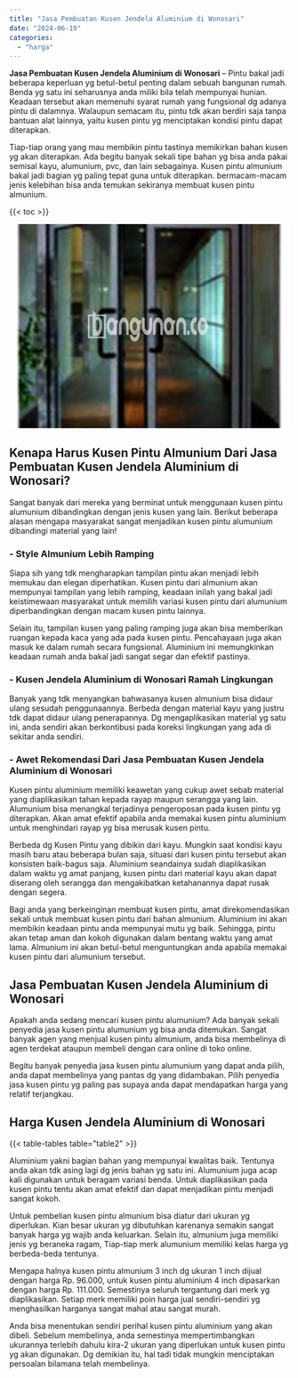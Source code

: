 ```yaml
---
title: "Jasa Pembuatan Kusen Jendela Aluminium di Wonosari"
date: "2024-06-19"
categories: 
  - "harga"
---
```


**Jasa Pembuatan Kusen Jendela Aluminium di Wonosari** – Pintu bakal jadi beberapa keperluan yg betul-betul penting dalam sebuah bangunan rumah. Benda yg satu ini seharusnya anda miliki bila telah mempunyai hunian. Keadaan tersebut akan memenuhi syarat rumah yang fungsional dg adanya pintu di dalamnya. Walaupun semacam itu, pintu tdk akan berdiri saja tanpa bantuan alat lainnya, yaitu kusen pintu yg menciptakan kondisi pintu dapat diterapkan.

Tiap-tiap orang yang mau membikin pintu tastinya memikirkan bahan kusen yg akan diterapkan. Ada begitu banyak sekali tipe bahan yg bisa anda pakai semisal kayu, alumunium, pvc, dan lain sebagainya. Kusen pintu almunium bakal jadi bagian yg paling tepat guna untuk diterapkan. bermacam-macam jenis kelebihan bisa anda temukan sekiranya membuat kusen pintu almunium.

{{< toc >}}

![Jasa Pembuatan Kusen Jendela Aluminium di Wonosari](/images/harga-kusen-jendela-alumunium-09.png)

## Kenapa Harus Kusen Pintu Almunium Dari Jasa Pembuatan Kusen Jendela Aluminium di Wonosari?

Sangat banyak dari mereka yang berminat untuk menggunaan kusen pintu alumunium dibandingkan dengan jenis kusen yang lain. Berikut beberapa alasan mengapa masyarakat sangat menjadikan kusen pintu alumunium dibandingi material yang lain!

### \- Style Almunium Lebih Ramping

Siapa sih yang tdk mengharapkan tampilan pintu akan menjadi lebih memukau dan elegan diperhatikan. Kusen pintu dari almunium akan mempunyai tampilan yang lebih ramping, keadaan inilah yang bakal jadi keistimewaan masyarakat untuk memilih variasi kusen pintu dari alumunium diperbandingkan dengan macam kusen pintu lainnya.

Selain itu, tampilan kusen yang paling ramping juga akan bisa memberikan ruangan kepada kaca yang ada pada kusen pintu. Pencahayaan juga akan masuk ke dalam rumah secara fungsional. Aluminium ini memungkinkan keadaan rumah anda bakal jadi sangat segar dan efektif pastinya.

### \- Kusen Jendela Aluminium di Wonosari Ramah Lingkungan

Banyak yang tdk menyangkan bahwasanya kusen almunium bisa didaur ulang sesudah penggunaannya. Berbeda dengan material kayu yang justru tdk dapat didaur ulang penerapannya. Dg mengaplikasikan material yg satu ini, anda sendiri akan berkontibusi pada koreksi lingkungan yang ada di sekitar anda sendiri.

### \- Awet Rekomendasi Dari Jasa Pembuatan Kusen Jendela Aluminium di Wonosari

Kusen pintu aluminium memiliki keawetan yang cukup awet sebab material yang diaplikasikan tahan kepada rayap maupun serangga yang lain. Alumunium bisa menangkal terjadinya pengeroposan pada kusen pintu yg diterapkan. Akan amat efektif apabila anda memakai kusen pintu aluminium untuk menghindari rayap yg bisa merusak kusen pintu.

Berbeda dg Kusen Pintu yang dibikin dari kayu. Mungkin saat kondisi kayu masih baru atau beberapa bulan saja, situasi dari kusen pintu tersebut akan konsisten baik-bagus saja. Aluminium seandainya sudah diaplikasikan dalam waktu yg amat panjang, kusen pintu dari material kayu akan dapat diserang oleh serangga dan mengakibatkan ketahanannya dapat rusak dengan segera.

Bagi anda yang berkeinginan membuat kusen pintu, amat direkomendasikan sekali untuk membuat kusen pintu dari bahan almunium. Aluminium ini akan membikin keadaan pintu anda mempunyai mutu yg baik. Sehingga, pintu akan tetap aman dan kokoh digunakan dalam bentang waktu yang amat lama. Almunium ini akan betul-betul menguntungkan anda apabila memakai kusen pintu dari alumunium tersebut.

## Jasa Pembuatan Kusen Jendela Aluminium di Wonosari

Apakah anda sedang mencari kusen pintu alumunium? Ada banyak sekali penyedia jasa kusen pintu alumunium yg bisa anda ditemukan. Sangat banyak agen yang menjual kusen pintu almunium, anda bisa membelinya di agen terdekat ataupun membeli dengan cara online di toko online.

Begitu banyak penyedia jasa kusen pintu alumunium yang dapat anda pilih, anda dapat membelinya yang pantas dg yang didambakan. Pilih penyedia jasa kusen pintu yg paling pas supaya anda dapat mendapatkan harga yang relatif terjangkau.

## Harga Kusen Jendela Aluminium di Wonosari

{{< table-tables table="table2" >}}

Aluminium yakni bagian bahan yang mempunyai kwalitas baik. Tentunya anda akan tdk asing lagi dg jenis bahan yg satu ini. Alumunium juga acap kali digunakan untuk beragam variasi benda. Untuk diaplikasikan pada kusen pintu tentu akan amat efektif dan dapat menjadikan pintu menjadi sangat kokoh.

Untuk pembelian kusen pintu almunium bisa diatur dari ukuran yg diperlukan. Kian besar ukuran yg dibutuhkan karenanya semakin sangat banyak harga yg wajib anda keluarkan. Selain itu, almunium juga memiliki jenis yg beraneka ragam, Tiap-tiap merk alumunium memiliki kelas harga yg berbeda-beda tentunya.

Mengapa halnya kusen pintu almunium 3 inch dg ukuran 1 inch dijual dengan harga Rp. 96.000, untuk kusen pintu aluminium 4 inch dipasarkan dengan harga Rp. 111.000. Semestinya seluruh tergantung dari merk yg diaplikasikan. Setiap merk memiliki poin harga jual sendiri-sendiri yg menghasilkan harganya sangat mahal atau sangat murah.

Anda bisa menentukan sendiri perihal kusen pintu aluminium yang akan dibeli. Sebelum membelinya, anda semestinya mempertimbangkan ukurannya terlebih dahulu kira-2 ukuran yang diperlukan untuk kusen pintu yg akan digunakan. Dg demikian itu, hal tadi tidak mungkin menciptakan persoalan bilamana telah membelinya.
